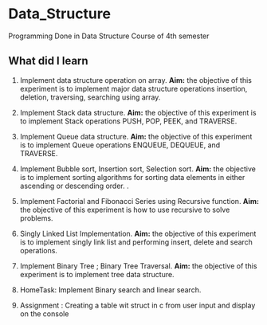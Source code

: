 # Data_Structure

Programming Done in Data Structure Course of 4th semester

## What did I learn

1. Implement data structure operation on array.
   **Aim:** the objective of this experiment is to implement major data structure operations insertion, deletion, traversing, searching using array.

2. Implement Stack data structure.
   **Aim:** the objective of this experiment is to implement Stack operations PUSH,
   POP, PEEK, and TRAVERSE.

3. Implement Queue data structure.
   **Aim:** the objective of this experiment is to implement Queue operations
   ENQUEUE, DEQUEUE, and TRAVERSE.

4. Implement Bubble sort, Insertion sort, Selection sort.
   **Aim:** the objective is to implement sorting algorithms for sorting data elements in either ascending or descending order.
   .

5. Implement Factorial and Fibonacci Series using Recursive function.
   **Aim:** the objective of this experiment is how to use recursive to solve problems.

6. Singly Linked List Implementation.
   **Aim:** the objective of this experiment is to implement singly link list and
   performing insert, delete and search operations.

7. Implement Binary Tree ; Binary Tree Traversal.
   **Aim:** the objective of this experiment is to implement tree data structure.

8. HomeTask: Implement Binary search and linear search.

9. Assignment : Creating a table wit struct in c from user input and display on the console
